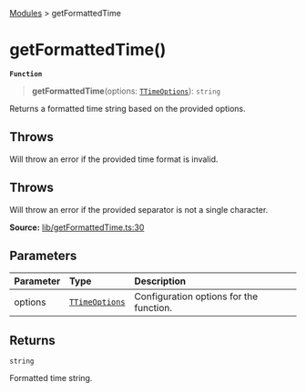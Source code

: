 [Modules](index.md) > getFormattedTime

# getFormattedTime()

**`Function`**

> **getFormattedTime**(options: [`TTimeOptions`](type-alias.TTimeOptions.md)): `string`

Returns a formatted time string based on the provided options.

## Throws

Will throw an error if the provided time format is invalid.

## Throws

Will throw an error if the provided separator is not a single character.

**Source:** [lib/getFormattedTime.ts:30](https://github.com/teplostanski/tictic/blob/3b1a591/src/lib/getFormattedTime.ts#L30)

## Parameters

| Parameter | Type                                         | Description                             |
| :-------- | :------------------------------------------- | :-------------------------------------- |
| options   | [`TTimeOptions`](type-alias.TTimeOptions.md) | Configuration options for the function. |

## Returns

`string`

Formatted time string.
